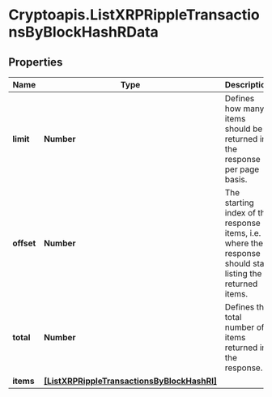 # Cryptoapis.ListXRPRippleTransactionsByBlockHashRData

## Properties

Name | Type | Description | Notes
------------ | ------------- | ------------- | -------------
**limit** | **Number** | Defines how many items should be returned in the response per page basis. | 
**offset** | **Number** | The starting index of the response items, i.e. where the response should start listing the returned items. | 
**total** | **Number** | Defines the total number of items returned in the response. | 
**items** | [**[ListXRPRippleTransactionsByBlockHashRI]**](ListXRPRippleTransactionsByBlockHashRI.md) |  | 


